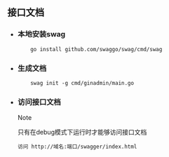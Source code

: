 ## 接口文档

* ### 本地安装swag
    
    ```shell
        go install github.com/swaggo/swag/cmd/swag
    ```

* ### 生成文档

    ```shell
        swag init -g cmd/ginadmin/main.go
    ```

* ### 访问接口文档
    > [!NOTE]
    > 只有在debug模式下运行时才能够访问接口文档

    ```
    访问 http://域名:端口/swagger/index.html
    ```
